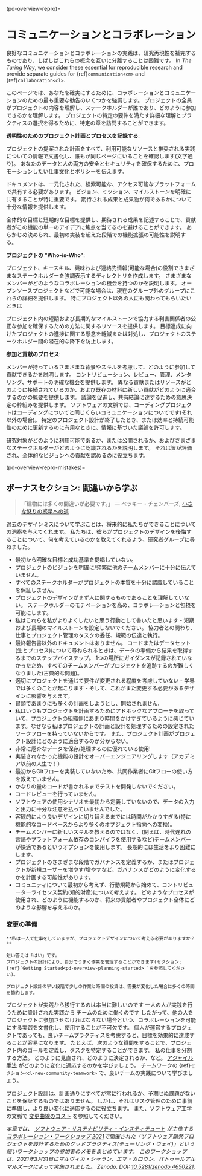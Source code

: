 (pd-overview-repro)=
# コミュニケーションとコラボレーション

良好なコミュニケーションとコラボレーションの実践は、研究再現性を補完するものであり、しばしばこれらの概念を互いに分離することは困難です。 In _The Turing Way_, we consider these essential for reproducible research and provide separate guides for {ref}`communication<cm>` and {ref}`collaboration<cl>`.

このページでは、あなたを確実にするために、コラボレーションとコミュニケーションのための最も重要な勧告のいくつかを強調します。 プロジェクトの全員がプロジェクトの内容を理解し、ステークホルダーが誰であり、どのように参加できるかを理解します。 プロジェクトの特定の要件を満たす詳細な理解とプラクティスの選択を得るために、特定の章を訪問することができます。

**透明性のためのプロジェクト計画とプロセスを記録する**:

プロジェクトの提案された計画をすべて、利用可能なリソースと推奨される実践についての情報で文書化し、誰もが同じページにいることを確認します(文字通り)。 あなたのデータと人の両方の安全とセキュリティを確保するために、プロモーションしたい仕事文化とポリシーを伝えます。

ドキュメントは、一元化された、検索可能な、アクセス可能なプラットフォームで共有する必要があります。 ビジョン、ミッション、マイルストーンを明確に共有することが特に重要です。 期待される成果と成果物が何であるかについて十分な情報を提供します。

全体的な目標と短期的な目標を提供し、期待される成果を記述することで、貢献者がこの機能の単一のアイデアに焦点を当てるのを避けることができます。 あらかじめ決められ、最初の実装を超えた段階での機能拡張の可能性を説明する。

**プロジェクトの "Who-is-Who"**:

プロジェクト、キースキル、興味および連絡先情報(可能な場合)の役割でさまざまなステークホルダーを強調表示するディレクトリを作成します。 さまざまなメンバーがどのようなコラボレーションの機会を持つのかを説明します。 オープンソースプロジェクトなどで可能な場合は、現在のグループ外のグループにこれらの詳細を提供します。 特にプロジェクト以外の人にも関わってもらいたいときは

プロジェクト内の短期および長期的なマイルストーンで協力する利害関係者の公正な参加を確保するための方法に関するリソースを提供します。 目標達成に向けたプロジェクトの進捗に関する懸念を軽減または対処し、プロジェクトのステークホルダー間の潜在的な降下を防止します。

**参加と貢献のプロセス**:

メンバーが持っているさまざまな背景やスキルを考慮して、どのように参加して貢献できるかを説明します。 コントリビューション、レビュー、管理、メンタリング、サポートの明確な機会を提供します。 異なる貢献またはリソースがどのように接続されているのか、および既存の材料に新しい貢献がどのように適合するのかの概要を提供します。 議論を促進し、共有結論に達するための意思決定の枠組みを提供します。 ソフトウェアの文脈では、コーディングプロジェクトはコーディングについてと同じくらいコミュニケーションについてです(それ以外の場合)。 特定のプロジェクト設計が終了したとき、または効率と持続可能性のために更新するのに有用なときに、情報に基づいた議論を許可します。

研究対象がどのように利用可能であるか、または公開されるか、およびさまざまなステークホルダーがどのように認識されるかを説明します。 それは皆が評価され、全体的なビジョンへの貢献を認めるのに役立ちます。


<!--
(pd-overview-repro-turingway)=
## _The Turing Way_ Chapter for Communication and Collaboration

We recommend reading the following chapters to understand effective communication and collaboration for project design.

### Basic Requirements
- {ref}`<>`
- {ref}`<>`
- {ref}`<>`

### Advanced Requirements
- {ref}`<>`
- {ref}`<>`
-->

(pd-overview-repro-mistakes)=
## ボーナスセクション: 間違いから学ぶ

> 「建物には多くの間違いが必要です。」 ― ベッキー・チェンバーズ, [小さな怒りの惑星への道](https://www.goodreads.com/work/quotes/42270825)

過去のデザインミスについて学ぶことは、将来的に私たちができることについての洞察を与えてくれます。 私たちは、彼らがプロジェクトのデザインを後悔することについて、何を考えているのかを教えてくれるよう、研究者グループに尋ねました。

- 最初から明確な目標と成功基準を提唱していない。
- プロジェクトのビジョンを明確に/頻繁に他のチームメンバーに十分に伝えていません。
- すべてのステークホルダーがプロジェクトの本質を十分に認識していることを保証しません。
- プロジェクトのデザインがまず人に関するものであることを理解していない。 ステークホルダーのモチベーションを高め、コラボレーションと包摂を可能にします。
- 私はこれらを私がよりよくしたいと思う行動として書いたと思います - 短期および長期のマイルストーンを設定しないでください。 協力者との関わり、仕事とプロジェクト管理のタスクの委任、規範の伝達と執行。
- 最終報告書以外のドキュメントはありません。 コードまたはデータセット(生とプロセス)について尋ねられるときは、データの準備から結果を取得するまでのステップバイステップ。 1つの場所にガイダンスが記録されていなかったため、すべてのチームメンバーがプロジェクトを追跡するのが難しくなりました(古典的な問題)。
- 適切にプロジェクトを通じて要件が変更される程度を考慮していない - 学界では多くのことが起こります - そして、これがまた変更する必要があるデザインに影響を与えます。
- 冒頭であまりにも多くの計画をしようとし、開始されません.
- 私はいつもプロジェクトを計画するためにアドホックなアプローチを取っていて、プロジェクトの組織側にあまり時間をかけすぎているように感じています。なぜなら私はプロジェクトの計画と設計を処理するための設定されたワークフローを持っていないからです。 また、プロジェクト計画がプロジェクト設計にどのように適合するのか分からない。
- 非常に厄介なデータを保存/処理するのに優れている使用!
- 実装されなかった機能の設計をオーバーエンジニアリングします（アカデミア以前の人生で！）
- 最初からGitフローを実装していないため、共同作業者にGitフローの使い方を教えていません。
- かなりの量のコードが書かれるまでテストを開発しないでください。
- コードレビューを行っていません。
- ソフトウェアの使用シナリオを最初から定義していないので、データの入力と出力に十分な注意を払っていませんでした。
- 客観的により良いデザインに切り替えるまでには時間がかかりすぎる(特に機能的なコードベースからより多くのオブジェクト指向への変換)。
- チームメンバーに新しいスキルを教えるのではなく、(例えば、時代遅れの言語やプラットフォーム依存のコンパイラを使用するなど)チームメンバーが快適であるというオプションを使用します。 長期的には生活をより困難にします。
- プロジェクトのさまざまな段階でガバナンスを定義するか、またはプロジェクトが新規ユーザーを増やす/増やすなど、ガバナンスがどのように変化するかを計画する可能性があります。
- コミュニティについて最初から考えず、行動規範から始めて、コントリビューターライセンス契約(知的財産)について考えます。 どのようなプロセスが使用され、どのように機能するのか、将来の貢献者やプロジェクト全体にどのような影響を与えるのか。

### 変更の準備

```{note}
**私は一人で仕事をしていますが、プロジェクトデザインについて考える必要がありますか？**

短い答えは「はい」です。
プロジェクトの設計により、自分でうまく作業を管理することができます(セクション: {ref}`Getting Started<pd-overview-planning-started> `を参照してください)。

プロジェクト設計の早い段階で少しの作業と時間の投資は、需要が変化した場合に多くの時間を節約します。
```

プロジェクトが実践から移行するのは本当に難しいのです 一人の人が実践を行うために設計された実践から チームのために働くのです したがって、他の人をプロジェクトに参加させなければならない場合といつ、コラボレーションを可能にする実践を文書化し、使用することが不可欠です。 個人が運営するプロジェクトであっても、良いチームプラクティスを考慮すると、目標を効果的に達成することが容易になります。 たとえば、次のような質問をすることで、プロジェクト内のゴールを定義し、タスクを特定することができます。 私の仕事を分割する方法。 どのように見直され、どのように決定されるか、など。 [アジャイル手法](http://www.agilenutshell.com/) がどのように変化に適応するのかを学びましょう。 チームワークの {ref}`セクション<cl-new-community-teamwork>` で、良いチームの実践について学びましょう。

プロジェクト設計は、計画通りにすべてが常に行われるか、予期せぬ課題がないことを保証するものではありません。 しかし、それはリスク管理のために事前に準備し、より良い変化に適応するのに役立ちます。 また、ソフトウェア工学の文脈で [変更曲線のコスト](http://www.agilemodeling.com/essays/costOfChange.htm) を参照してください。

_本章では、 [ソフトウェア・サステナビリティ・インスティテュート](https://www.software.ac.uk/cw21)  が主催する [コラボレーション・ワークショップ 2021](https://www.software.ac.uk)で開催された「ソフトウェア開発プロジェクトを設計するためのグッドプラクティス(チューリング・ウェイ)」という短いワークショップの参加者のメモをまとめています。 このワークショップは、2021年3月31日にマルヴィカ・シャラン、エマ・カロウン、バトゥールアルマルズークによって実施されました。 Zenodo. DOI: [10.5281/zenodo.4650221](https://doi.org/10.5281/zenodo.4650221)._
